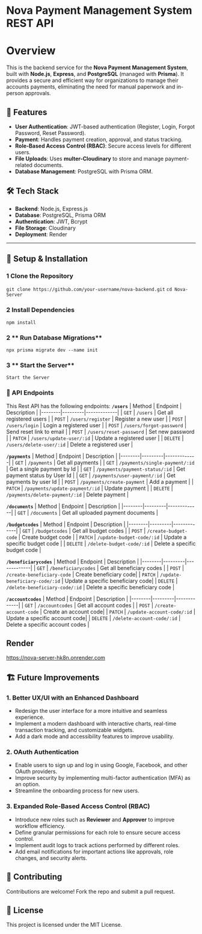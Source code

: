 # Nova Payment Management System REST API
# Overview
This is the backend service for the **Nova Payment Management System**, built with **Node.js**, **Express**, and **PostgreSQL** (managed with **Prisma**). It provides a secure and efficient way for organizations to manage their accounts payments, eliminating the need for manual paperwork and in-person approvals.  

## 🚀 Features
- **User Authentication**: JWT-based authentication (Register, Login, Forgot Password, Reset Password).
- **Payment**: Handles payment creation, approval, and status tracking.
- **Role-Based Access Control (RBAC)**: Secure access levels for different users.
- **File Uploads**: Uses **multer-Cloudinary** to store and manage payment-related documents.
- **Database Management**: PostgreSQL with Prisma ORM.


## 🛠️ Tech Stack
- **Backend**: Node.js, Express.js
- **Database**: PostgreSQL, Prisma ORM
- **Authentication**: JWT, Bcrypt
- **File Storage**: Cloudinary
- **Deployment**: Render



---

## 📌 Setup & Installation

### 1 **Clone the Repository**

`git clone https://github.com/your-username/nova-backend.git`
`cd Nova-Server`

### 2 **Install Dependencies**
`npm install`


### 2 ** Run Database Migrations**

`npx prisma migrate dev --name init`

### 3 ** Start the Server**
`Start the Server`

### 📌 API Endpoints
This Rest API has the following endpoints:
**`/users`**
| Method | Endpoint | Description |
|--------|---------|-------------|
| `GET`  | `/users` | Get all registered users |
| `POST` | `/users/register` | Register a new user |
| `POST` | `/users/login` | Login a registered user |
| `POST` | `/users/forgot-password` | Send reset link to email |
| `POST` | `/users/reset-password` | Set new password |
| `PATCH` | `/users/update-user/:id` | Update a registered user |
| `DELETE` | `/users/delete-user/:id` | Delete a registered user |

**`/payments`**
| Method | Endpoint | Description |
|--------|---------|-------------|
| `GET`  | `/payments` | Get all payments |
| `GET` | `/payments/single-payment/:id` | Get a single payment by Id |
| `GET` | `/payments/payment-status/:id` | Get payment status by User Id |
| `GET` | `/payments/user-payment/:id` | Get payments by user Id |
| `POST` | `/payments/create-payment` | Add a payment |
| `PATCH` | `/payments/update-payment/:id` | Update payment |
| `DELETE` | `/payments/delete-payment/:id` | Delete payment |




**`/documents`**
| Method | Endpoint | Description |
|--------|---------|-------------|
| `GET`  | `/documents` | Get all uploaded payment documents |



**`/budgetcodes`**
| Method | Endpoint | Description |
|--------|---------|-------------|
| `GET`  | `/budgetcodes` | Get all budget codes |
| `POST`  | `/create-budget-code` | Create budget code |
| `PATCH`  | `/update-budget-code/:id` | Update a specific budget code |
| `DELETE` | `/delete-budget-code/:id` | Delete a specific budget code |


**`/beneficiarycodes`**
| Method | Endpoint | Description |
|--------|---------|-------------|
| `GET`  | `/beneficiarycodes` | Get all beneficiary codes |
| `POST`  | `/create-beneficiary-code` | Create beneficiary code|
| `PATCH`  | `/update-beneficiary-code/:id` | Update a specific beneficiary code|
| `DELETE` | `/delete-beneficiary-code/:id` | Delete a specific beneficiary code |


**`/accountcodes`**
| Method | Endpoint | Description |
|--------|---------|-------------|
| `GET`  | `/accountcodes` | Get all account codes |
| `POST`  | `/create-account-code` | Create an account code|
| `PATCH`  | `/update-account-code/:id` | Update a specific account code|
| `DELETE` | `/delete-account-code/:id` | Delete a specific account codes |



## Render
https://nova-server-hk8n.onrender.com

## 🏗️ Future Improvements

### 1. **Better UX/UI with an Enhanced Dashboard**
- Redesign the user interface for a more intuitive and seamless experience.
- Implement a modern dashboard with interactive charts, real-time transaction tracking, and customizable widgets.
- Add a dark mode and accessibility features to improve usability.

### 2. **OAuth Authentication**
- Enable users to sign up and log in using Google, Facebook, and other OAuth providers.
- Improve security by implementing multi-factor authentication (MFA) as an option.
- Streamline the onboarding process for new users.

### 3. **Expanded Role-Based Access Control (RBAC)**
- Introduce new roles such as **Reviewer** and **Approver** to improve workflow efficiency.
- Define granular permissions for each role to ensure secure access control.
- Implement audit logs to track actions performed by different roles.
- Add email notifications for important actions like approvals, role changes, and security alerts.

## 🤝 Contributing
Contributions are welcome! Fork the repo and submit a pull request.

## 📜 License
This project is licensed under the MIT License.

